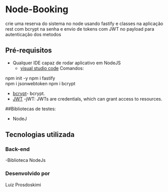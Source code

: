 # Node-Booking
crie uma reserva do sistema no node usando fastify e classes na aplicação rest com bcrypt na senha e envio de tokens com JWT no payload para autenticação dos metodos

## Pré-requisitos

- Qualquer IDE capaz de rodar aplicativo em NodeJS
  - [visual studio code](https://code.visualstudio.com/)
  Comandos:

 npm init -y
 npm i fastify  
 npm i jsonwebtoken
 npm i bcrypt
 

  
- [bcrypt](https://www.npmjs.com/package/bcrypt)- bcrypt.
- [JWT](https://jwt.io/) -jWT: JWTs are credentials, which can grant access to resources.

##Bibliotecas de testes:
- NodeJ

## Tecnologias utilizada

### Back-end

-Biblioteca  NodeJs

### Desenvolvido por

Luiz Prosdoskimi
